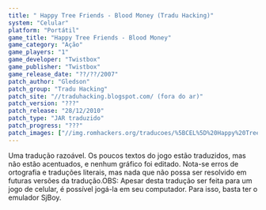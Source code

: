 ```yaml
---
title: " Happy Tree Friends - Blood Money (Tradu Hacking)"
system: "Celular"
platform: "Portátil"
game_title: "Happy Tree Friends - Blood Money"
game_category: "Ação"
game_players: "1"
game_developer: "Twistbox"
game_publisher: "Twistbox"
game_release_date: "??/??/2007"
patch_author: "Gledson"
patch_group: "Tradu Hacking"
patch_site: "//traduhacking.blogspot.com/ (fora do ar)"
patch_version: "???"
patch_release: "28/12/2010"
patch_type: "JAR traduzido"
patch_progress: "???"
patch_images: ["//img.romhackers.org/traducoes/%5BCEL%5D%20Happy%20Tree%20Friends%20-%20Blood%20Money%20-%20Tradu%20Hacking%20-%201.png","//img.romhackers.org/traducoes/%5BCEL%5D%20Happy%20Tree%20Friends%20-%20Blood%20Money%20-%20Tradu%20Hacking%20-%202.png","//img.romhackers.org/traducoes/%5BCEL%5D%20Happy%20Tree%20Friends%20-%20Blood%20Money%20-%20Tradu%20Hacking%20-%203.png"]
---
```

Uma tradução razoável. Os poucos textos do jogo estão traduzidos, mas não estão acentuados, e nenhum gráfico foi editado. Nota-se erros de ortografia e traduções literais, mas nada que não possa ser resolvido em futuras versões da tradução.OBS: Apesar desta tradução ser feita para um jogo de celular, é possível jogá-la em seu computador. Para isso, basta ter o emulador SjBoy.